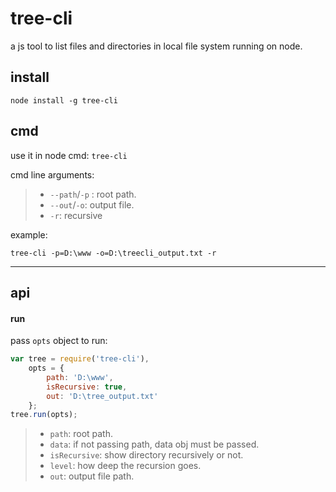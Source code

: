 tree-cli
======

a js tool to list files and directories in local file system running on node.

install
----------
```
node install -g tree-cli
```

cmd
----------

use it in node cmd: ``tree-cli``

cmd line arguments:

> * ``--path``/``-p`` : root path.
> * ``--out``/``-o``: output file.
> * ``-r``: recursive

example:
```
tree-cli -p=D:\www -o=D:\treecli_output.txt -r
```

------------------------

api
----------

#### run

pass ``opts`` object to run:
```javascript
var tree = require('tree-cli'),
	opts = {
		path: 'D:\www',
		isRecursive: true,
		out: 'D:\tree_output.txt'
	};
tree.run(opts);
```

> * ``path``: root path.
> * ``data``: if not passing path, data obj must be passed.
> * ``isRecursive``: show directory recursively or not.
> * ``level``: how deep the recursion goes.
> * ``out``: output file path.
